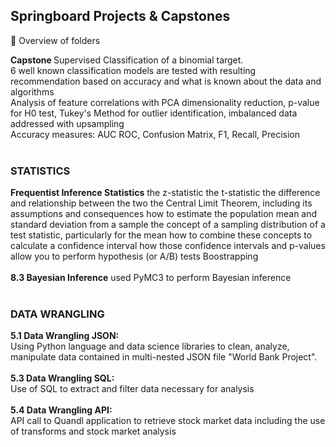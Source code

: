 <h2>Springboard Projects & Capstones</h2>

👀 Overview of folders

<b> Capstone </b>
Supervised Classification of a binomial target.<br>
6 well known classification models are tested with resulting recommendation based on accuracy and what is known about the data and algorithms<br>
Analysis of feature correlations with PCA dimensionality reduction, p-value for H0 test, Tukey's Method for outlier identification, imbalanced data addressed with upsampling<br>
Accuracy measures: AUC ROC, Confusion Matrix, F1, Recall, Precision
<br><br>
<h3> STATISTICS</h3>
<b> Frequentist Inference Statistics</b>
the z-statistic
the t-statistic
the difference and relationship between the two
the Central Limit Theorem, including its assumptions and consequences
how to estimate the population mean and standard deviation from a sample
the concept of a sampling distribution of a test statistic, particularly for the mean
how to combine these concepts to calculate a confidence interval
how those confidence intervals and p-values allow you to perform hypothesis (or A/B) tests
Boostrapping
<br><br>
<b>8.3 Bayesian Inference</b>
used PyMC3 to perform Bayesian inference 
<br><br>
<h3> DATA WRANGLING</h3>
<b>5.1 Data Wrangling JSON:</b>
<br>
Using Python language and data science libraries to clean, analyze, manipulate data contained in multi-nested JSON file "World Bank Project". 
<br><br>
<b>5.3 Data Wrangling SQL:</b>
<br>
Use of SQL to extract and filter data necessary for analysis
<br><br>
<b>5.4 Data Wrangling API:</b>
<br>
API call to Quandl application to retrieve stock market data including the use of transforms and stock market analysis
<br><br>
